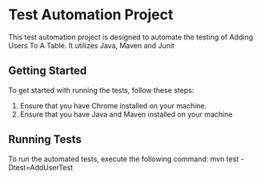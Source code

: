 # Test Automation Project 


This test automation project is designed to automate the testing of Adding Users To A Table. It utilizes Java, Maven and Junit

## Getting Started
To get started with running the tests, follow these steps:

1. Ensure that you have Chrome installed on your machine.
2. Ensure that you have Java and Maven installed on your machine

## Running Tests
To run the automated tests, execute the following command:
mvn test -Dtest=AddUserTest
